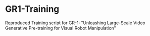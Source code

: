 # GR1-Training
Reproduced Training script for GR-1: "Unleashing Large-Scale Video Generative Pre-training for Visual Robot Manipulation"
